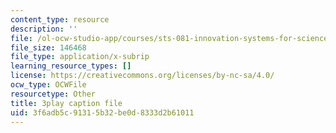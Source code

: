 ```yaml
---
content_type: resource
description: ''
file: /ol-ocw-studio-app/courses/sts-081-innovation-systems-for-science-technology-energy-manufacturing-and-health-spring-2017/3f6adb5c91315b32be0d8333d2b61011_Qo2B2y6cLf4.vtt
file_size: 146468
file_type: application/x-subrip
learning_resource_types: []
license: https://creativecommons.org/licenses/by-nc-sa/4.0/
ocw_type: OCWFile
resourcetype: Other
title: 3play caption file
uid: 3f6adb5c-9131-5b32-be0d-8333d2b61011
---
```

